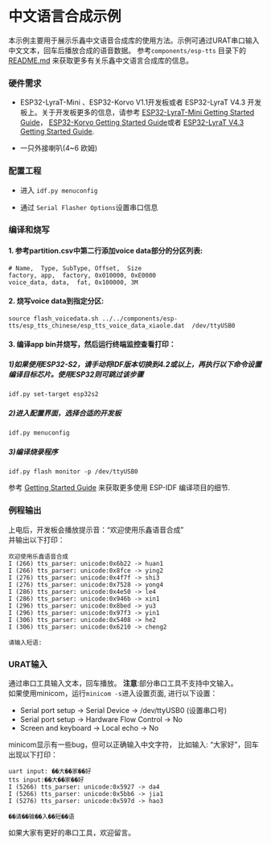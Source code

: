 # 中文语言合成示例 

本示例主要用于展示乐鑫中文语音合成库的使用方法。示例可通过URAT串口输入中文文本，回车后播放合成的语音数据。
参考`components/esp-tts` 目录下的 [README.md](../../components/esp-tts/README.md) 来获取更多有关乐鑫中文语言合成库的信息。


### 硬件需求

- ESP32-LyraT-Mini 、ESP32-Korvo V1.1开发板或者 ESP32-LyraT V4.3 开发板上。关于开发板更多的信息，请参考 [ESP32-LyraT-Mini Getting Started Guide](https://docs.espressif.com/projects/esp-adf/en/latest/get-started/get-started-esp32-lyrat-mini.html)， [ESP32-Korvo Getting Started Guide](https://github.com/espressif/esp-skainet/blob/master/docs/en/hw-reference/esp32/user-guide-esp32-korvo-v1.1.md)或者 [ESP32-LyraT V4.3 Getting Started Guide](https://docs.espressif.com/projects/esp-adf/en/latest/get-started/get-started-esp32-lyrat.html).

- 一只外接喇叭(4~6 欧姆)

### 配置工程

* 进入 `idf.py menuconfig`

* 通过 `Serial Flasher Options`设置串口信息


### 编译和烧写

#### 1. 参考partition.csv中第二行添加voice data部分的分区列表:  

```
# Name,  Type, SubType, Offset,  Size
factory, app,  factory, 0x010000, 0xE0000
voice_data, data,  fat, 0x100000, 3M
```

#### 2. 烧写voice data到指定分区:   

```
source flash_voicedata.sh ../../components/esp-tts/esp_tts_chinese/esp_tts_voice_data_xiaole.dat  /dev/ttyUSB0
```

#### 3. 编译app bin并烧写，然后运行终端监控查看打印：  

##### 1)如果使用ESP32-S2，请手动将IDF版本切换到4.2或以上，再执行以下命令设置编译目标芯片。使用ESP32则可跳过该步骤
```
idf.py set-target esp32s2
```
##### 2)进入配置界面，选择合适的开发板
```
idf.py menuconfig
```
##### 3)编译烧录程序
```
idf.py flash monitor -p /dev/ttyUSB0
```

参考 [Getting Started Guide](https://docs.espressif.com/projects/esp-idf/en/stable/get-started-cmake/index.html) 来获取更多使用 ESP-IDF 编译项目的细节.

### 例程输出

上电后，开发板会播放提示音：“欢迎使用乐鑫语音合成”  
并输出以下打印：

```
欢迎使用乐鑫语音合成
I (266) tts_parser: unicode:0x6b22 -> huan1
I (266) tts_parser: unicode:0x8fce -> ying2
I (276) tts_parser: unicode:0x4f7f -> shi3
I (276) tts_parser: unicode:0x7528 -> yong4
I (286) tts_parser: unicode:0x4e50 -> le4
I (286) tts_parser: unicode:0x946b -> xin1
I (296) tts_parser: unicode:0x8bed -> yu3
I (296) tts_parser: unicode:0x97f3 -> yin1
I (306) tts_parser: unicode:0x5408 -> he2
I (306) tts_parser: unicode:0x6210 -> cheng2

请输入短语:
```

### URAT输入
通过串口工具输入文本，回车播放。 **注意**:部分串口工具不支持中文输入。   
如果使用minicom，运行`minicom -s`进入设置页面, 进行以下设置：   

 - Serial port setup -> Serial Device -> /dev/ttyUSB0 (设置串口号)
 - Serial port setup -> Hardware Flow Control -> No
 - Screen and keyboard -> Local echo -> No

minicom显示有一些bug，但可以正确输入中文字符， 比如输入: “大家好”，回车出现以下打印：
```
uart input: ��大��家��好
tts input:��大��家��好
I (5266) tts_parser: unicode:0x5927 -> da4
I (5266) tts_parser: unicode:0x5bb6 -> jia1
I (5276) tts_parser: unicode:0x597d -> hao3

��请��输��入��短��语
```

如果大家有更好的串口工具，欢迎留言。
